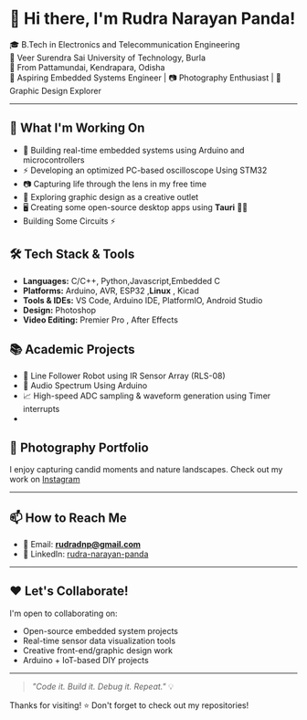 # 👋 Hi there, I'm Rudra Narayan Panda!

🎓 B.Tech in Electronics and Telecommunication Engineering  
🏫 Veer Surendra Sai University of Technology, Burla  
📍 From Pattamundai, Kendrapara, Odisha  
🔧 Aspiring Embedded Systems Engineer | 📷 Photography Enthusiast | 🎨 Graphic Design Explorer

---

## 🔭 What I'm Working On
- 🚀 Building real-time embedded systems using Arduino and microcontrollers
- ⚡ Developing an optimized PC-based oscilloscope Using STM32
- 📷 Capturing life through the lens in my free time
- 🎨 Exploring graphic design as a creative outlet
- 🖥️ Creating some open-source desktop apps using **Tauri** 🔧✨
- Building Some Circuits ⚡   

## 🛠️ Tech Stack & Tools
- **Languages:** C/C++, Python,Javascript,Embedded C  
- **Platforms:** Arduino, AVR, ESP32 ,**Linux** , Kicad
- **Tools & IDEs:** VS Code, Arduino IDE, PlatformIO, Android Studio  
- **Design:** Photoshop
- **Video Editing:** Premier Pro , After Effects 

## 📚 Academic Projects
- 🔬 Line Follower Robot using IR Sensor Array (RLS-08)
- 📡 Audio Spectrum Using Arduino
- 📈 High-speed ADC sampling & waveform generation using Timer interrupts
- 
## 📸 Photography Portfolio
I enjoy capturing candid moments and nature landscapes. Check out my work on [Instagram](https://www.instagram.com/r___d_r) 

---

## 📫 How to Reach Me
- 📧 Email: **rudradnp@gmail.com**
- 💼 LinkedIn: [rudra-narayan-panda](https://www.linkedin.com/in/rudra-narayan-panda-62a770303/)
---

## ❤️ Let's Collaborate!
I'm open to collaborating on:
- Open-source embedded system projects
- Real-time sensor data visualization tools
- Creative front-end/graphic design work
- Arduino + IoT-based DIY projects

---

> _"Code it. Build it. Debug it. Repeat."_ 💡

Thanks for visiting! ⭐️ Don't forget to check out my repositories!

